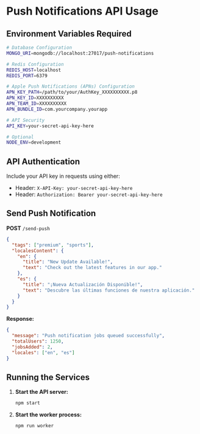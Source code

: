 # Push Notifications API Usage

## Environment Variables Required

```bash
# Database Configuration
MONGO_URI=mongodb://localhost:27017/push-notifications

# Redis Configuration
REDIS_HOST=localhost
REDIS_PORT=6379

# Apple Push Notifications (APNs) Configuration
APN_KEY_PATH=/path/to/your/AuthKey_XXXXXXXXXX.p8
APN_KEY_ID=XXXXXXXXXX
APN_TEAM_ID=XXXXXXXXXX
APN_BUNDLE_ID=com.yourcompany.yourapp

# API Security
API_KEY=your-secret-api-key-here

# Optional
NODE_ENV=development
```

## API Authentication

Include your API key in requests using either:
- Header: `X-API-Key: your-secret-api-key-here`
- Header: `Authorization: Bearer your-secret-api-key-here`

## Send Push Notification

**POST** `/send-push`

```json
{
  "tags": ["premium", "sports"],
  "localesContent": {
    "en": {
      "title": "New Update Available!",
      "text": "Check out the latest features in our app."
    },
    "es": {
      "title": "¡Nueva Actualización Disponible!",
      "text": "Descubre las últimas funciones de nuestra aplicación."
    }
  }
}
```

**Response:**
```json
{
  "message": "Push notification jobs queued successfully",
  "totalUsers": 1250,
  "jobsAdded": 2,
  "locales": ["en", "es"]
}
```

## Running the Services

1. **Start the API server:**
   ```bash
   npm start
   ```

2. **Start the worker process:**
   ```bash
   npm run worker
   ```

